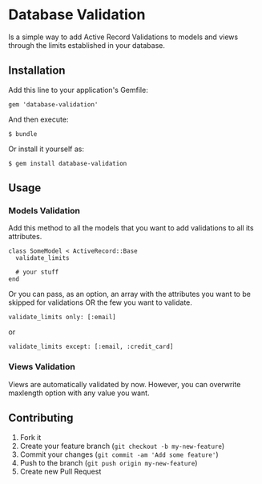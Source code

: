 # Database Validation

Is a simple way to add Active Record Validations to models and views through the limits established in your database.

## Installation

Add this line to your application's Gemfile:

    gem 'database-validation'

And then execute:

    $ bundle

Or install it yourself as:

    $ gem install database-validation

## Usage

### Models Validation

Add this method to all the models that you want to add validations to
all its attributes.

    class SomeModel < ActiveRecord::Base
      validate_limits

      # your stuff
    end

Or you can pass, as an option, an array with the attributes you want to
be skipped for validations OR the few you want to validate.

    validate_limits only: [:email]

or

    validate_limits except: [:email, :credit_card]

### Views Validation

  Views are automatically validated by now.
  However, you can overwrite maxlength option with any value you want.

## Contributing

1. Fork it
2. Create your feature branch (`git checkout -b my-new-feature`)
3. Commit your changes (`git commit -am 'Add some feature'`)
4. Push to the branch (`git push origin my-new-feature`)
5. Create new Pull Request
